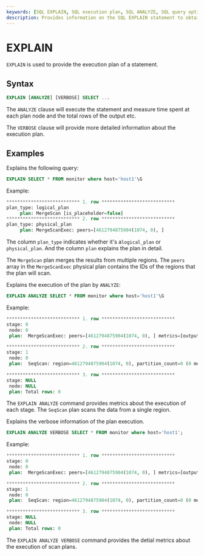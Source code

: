 ```yaml
---
keywords: [SQL EXPLAIN, SQL execution plan, SQL ANALYZE, SQL query optimization, SQL examples]
description: Provides information on the SQL EXPLAIN statement to obtain the execution plan of a query, including the optional ANALYZE clause to measure execution time and output rows, with examples.
---
```


# EXPLAIN

`EXPLAIN` is used to provide the execution plan of a statement.

## Syntax

```sql
EXPLAIN [ANALYZE] [VERBOSE] SELECT ...
```

The `ANALYZE` clause will execute the statement and measure time spent at each plan node and the total rows of the output etc.

The `VERBOSE` clause will provide more detailed information about the execution plan.

## Examples

Explains the following query:

```sql
EXPLAIN SELECT * FROM monitor where host='host1'\G
```

Example:

```sql
*************************** 1. row ***************************
plan_type: logical_plan
     plan: MergeScan [is_placeholder=false]
*************************** 2. row ***************************
plan_type: physical_plan
     plan: MergeScanExec: peers=[4612794875904(1074, 0), ]
```

The column `plan_type` indicates whether it's a`logical_plan` or `physical_plan`. And the column `plan` explains the plan in detail.

The `MergeScan` plan merges the results from multiple regions. The `peers` array in the `MergeScanExec` physical plan contains the IDs of the regions that the plan will scan.

Explains the execution of the plan by `ANALYZE`:

```sql
EXPLAIN ANALYZE SELECT * FROM monitor where host='host1'\G
```

Example:

```sql
*************************** 1. row ***************************
stage: 0
 node: 0
 plan:  MergeScanExec: peers=[4612794875904(1074, 0), ] metrics=[output_rows: 0, greptime_exec_read_cost: 0, finish_time: 3301415, first_consume_time: 3299166, ready_time: 3104209, ]

*************************** 2. row ***************************
stage: 1
 node: 0
 plan:  SeqScan: region=4612794875904(1074, 0), partition_count=0 (0 memtable ranges, 0 file 0 ranges) metrics=[output_rows: 0, mem_used: 0, build_parts_cost: 1, build_reader_cost: 1, elapsed_await: 1, elapsed_poll: 21250, scan_cost: 1, yield_cost: 1, ]

*************************** 3. row ***************************
stage: NULL
 node: NULL
 plan: Total rows: 0
```

The `EXPLAIN ANALYZE` command provides metrics about the execution of each stage. The `SeqScan` plan scans the data from a single region.

Explains the verbose information of the plan execution.
```sql
EXPLAIN ANALYZE VERBOSE SELECT * FROM monitor where host='host1';
```

Example:

```sql
*************************** 1. row ***************************
stage: 0
 node: 0
 plan:  MergeScanExec: peers=[4612794875904(1074, 0), ] metrics=[output_rows: 0, greptime_exec_read_cost: 0, finish_time: 3479084, first_consume_time: 3476000, ready_time: 3209041, ]

*************************** 2. row ***************************
stage: 1
 node: 0
 plan:  SeqScan: region=4612794875904(1074, 0), partition_count=0 (0 memtable ranges, 0 file 0 ranges), projection=["host", "ts", "cpu", "memory"], filters=[host = Utf8("host1")], metrics_per_partition: [[partition=0, {prepare_scan_cost=579.75µs, build_reader_cost=0ns, scan_cost=0ns, convert_cost=0ns, yield_cost=0ns, total_cost=789.708µs, num_rows=0, num_batches=0, num_mem_ranges=0, num_file_ranges=0, build_parts_cost=0ns, rg_total=0, rg_fulltext_filtered=0, rg_inverted_filtered=0, rg_minmax_filtered=0, rg_bloom_filtered=0, rows_before_filter=0, rows_fulltext_filtered=0, rows_inverted_filtered=0, rows_bloom_filtered=0, rows_precise_filtered=0, num_sst_record_batches=0, num_sst_batches=0, num_sst_rows=0, first_poll=785.041µs}]] metrics=[output_rows: 0, mem_used: 0, build_parts_cost: 1, build_reader_cost: 1, elapsed_await: 1, elapsed_poll: 17208, scan_cost: 1, yield_cost: 1, ]

*************************** 3. row ***************************
stage: NULL
 node: NULL
 plan: Total rows: 0
```

The `EXPLAIN ANALYZE VERBOSE` command provides the detial metrics about the execution of scan plans.
